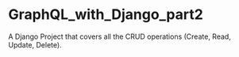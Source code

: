 # GraphQL_with_Django_part2
A Django Project that covers all the CRUD operations (Create, Read, Update, Delete).
